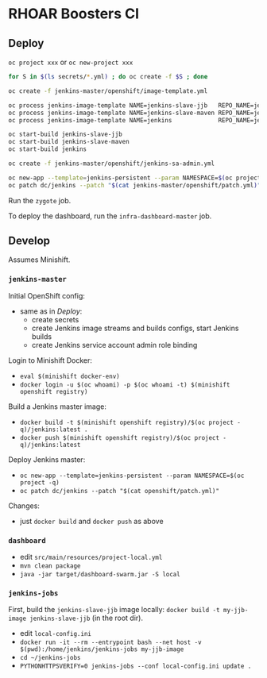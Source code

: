 # RHOAR Boosters CI

## Deploy

`oc project xxx` or `oc new-project xxx`

```bash
for S in $(ls secrets/*.yml) ; do oc create -f $S ; done

oc create -f jenkins-master/openshift/image-template.yml

oc process jenkins-image-template NAME=jenkins-slave-jjb   REPO_NAME=jenkins-slave-jjb   | oc apply -f -
oc process jenkins-image-template NAME=jenkins-slave-maven REPO_NAME=jenkins-slave-maven | oc apply -f -
oc process jenkins-image-template NAME=jenkins             REPO_NAME=jenkins-master      | oc apply -f -

oc start-build jenkins-slave-jjb
oc start-build jenkins-slave-maven
oc start-build jenkins

oc create -f jenkins-master/openshift/jenkins-sa-admin.yml

oc new-app --template=jenkins-persistent --param NAMESPACE=$(oc project -q)
oc patch dc/jenkins --patch "$(cat jenkins-master/openshift/patch.yml)"
```

Run the `zygote` job.

To deploy the dashboard, run the `infra-dashboard-master` job.

## Develop

Assumes Minishift.

### `jenkins-master`

Initial OpenShift config:
- same as in _Deploy_:
    - create secrets
    - create Jenkins image streams and builds configs, start Jenkins builds
    - create Jenkins service account admin role binding

Login to Minishift Docker:
- `eval $(minishift docker-env)`
- `docker login -u $(oc whoami) -p $(oc whoami -t) $(minishift openshift registry)`

Build a Jenkins master image:
- `docker build -t $(minishift openshift registry)/$(oc project -q)/jenkins:latest .`
- `docker push $(minishift openshift registry)/$(oc project -q)/jenkins:latest`

Deploy Jenkins master:
- `oc new-app --template=jenkins-persistent --param NAMESPACE=$(oc project -q)`
- `oc patch dc/jenkins --patch "$(cat openshift/patch.yml)"`

Changes:
- just `docker build` and `docker push` as above

### `dashboard`

- edit `src/main/resources/project-local.yml`
- `mvn clean package`
- `java -jar target/dashboard-swarm.jar -S local`

### `jenkins-jobs`

First, build the `jenkins-slave-jjb` image locally: `docker build -t my-jjb-image jenkins-slave-jjb` (in the root dir).

- edit `local-config.ini`
- `docker run -it --rm --entrypoint bash --net host -v $(pwd):/home/jenkins/jenkins-jobs my-jjb-image`
- `cd ~/jenkins-jobs`
- `PYTHONHTTPSVERIFY=0 jenkins-jobs --conf local-config.ini update .`
